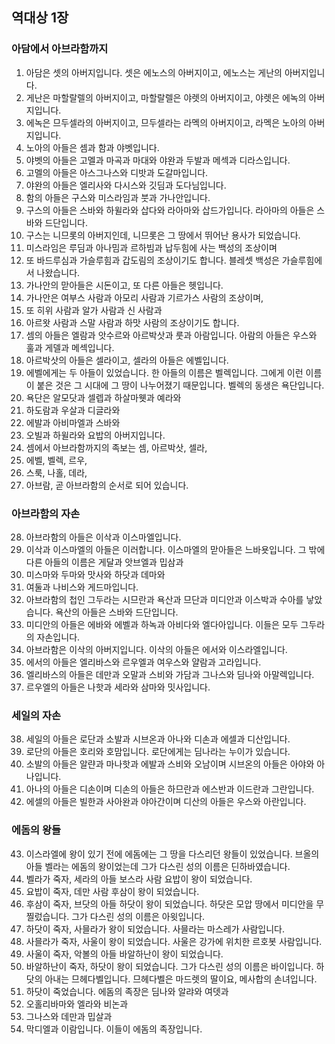 ## 역대상 1장

### 아담에서 아브라함까지
1. 아담은 셋의 아버지입니다. 셋은 에노스의 아버지이고, 에노스는 게난의 아버지입니다.
2. 게난은 마할랄렐의 아버지이고, 마할랄렐은 야렛의 아버지이고, 야렛은 에녹의 아버지입니다.
3. 에녹은 므두셀라의 아버지이고, 므두셀라는 라멕의 아버지이고, 라멕은 노아의 아버지입니다.
4. 노아의 아들은 셈과 함과 야벳입니다.
5. 야벳의 아들은 고멜과 마곡과 마대와 야완과 두발과 메섹과 디라스입니다.
6. 고멜의 아들은 아스그나스와 디밧과 도갈마입니다.
7. 야완의 아들은 엘리사와 다시스와 깃딤과 도다님입니다.
8. 함의 아들은 구스와 미스라임과 붓과 가나안입니다.
9. 구스의 아들은 스바와 하윌라와 삽다와 라아마와 삽드가입니다. 라아마의 아들은 스바와 드단입니다.
10. 구스는 니므롯의 아버지인데, 니므롯은 그 땅에서 뛰어난 용사가 되었습니다.
11. 미스라임은 루딤과 아나밈과 르하빔과 납두힘에 사는 백성의 조상이며
12. 또 바드루심과 가슬루힘과 갑도림의 조상이기도 합니다. 블레셋 백성은 가슬루힘에서 나왔습니다.
13. 가나안의 맏아들은 시돈이고, 또 다른 아들은 헷입니다.
14. 가나안은 여부스 사람과 아모리 사람과 기르가스 사람의 조상이며,
15. 또 히위 사람과 알가 사람과 신 사람과
16. 아르왓 사람과 스말 사람과 하맛 사람의 조상이기도 합니다.
17. 셈의 아들은 엘람과 앗수르와 아르박삿과 룻과 아람입니다. 아람의 아들은 우스와 훌과 게델과 메섹입니다.
18. 아르박삿의 아들은 셀라이고, 셀라의 아들은 에벨입니다.
19. 에벨에게는 두 아들이 있었습니다. 한 아들의 이름은 벨렉입니다. 그에게 이런 이름이 붙은 것은 그 시대에 그 땅이 나누어졌기 때문입니다. 벨렉의 동생은 욕단입니다.
20. 욕단은 알모닷과 셀렙과 하살마웻과 예라와
21. 하도람과 우살과 디글라와
22. 에발과 아비마엘과 스바와
23. 오빌과 하윌라와 요밥의 아버지입니다.
24. 셈에서 아브라함까지의 족보는 셈, 아르박삿, 셀라,
25. 에벨, 벨렉, 르우,
26. 스룩, 나홀, 데라,
27. 아브람, 곧 아브라함의 순서로 되어 있습니다.
### 아브라함의 자손
28. 아브라함의 아들은 이삭과 이스마엘입니다.
29. 이삭과 이스마엘의 아들은 이러합니다. 이스마엘의 맏아들은 느바욧입니다. 그 밖에 다른 아들의 이름은 게달과 앗브엘과 밉삼과
30. 미스마와 두마와 맛사와 하닷과 데마와
31. 여둘과 나비스와 게드마입니다.
32. 아브라함의 첩인 그두라는 시므란과 욕산과 므단과 미디안과 이스박과 수아를 낳았습니다. 욕산의 아들은 스바와 드단입니다.
33. 미디안의 아들은 에바와 에벨과 하녹과 아비다와 엘다아입니다. 이들은 모두 그두라의 자손입니다.
34. 아브라함은 이삭의 아버지입니다. 이삭의 아들은 에서와 이스라엘입니다.
35. 에서의 아들은 엘리바스와 르우엘과 여우스와 얄람과 고라입니다.
36. 엘리바스의 아들은 데만과 오말과 스비와 가담과 그나스와 딤나와 아말렉입니다.
37. 르우엘의 아들은 나핫과 세라와 삼마와 밋사입니다.
### 세일의 자손
38. 세일의 아들은 로단과 소발과 시브온과 아나와 디손과 에셀과 디산입니다.
39. 로단의 아들은 호리와 호맘입니다. 로단에게는 딤나라는 누이가 있습니다.
40. 소발의 아들은 알랸과 마나핫과 에발과 스비와 오남이며 시브온의 아들은 아야와 아나입니다.
41. 아나의 아들은 디손이며 디손의 아들은 하므란과 에스반과 이드란과 그란입니다.
42. 에셀의 아들은 빌한과 사아완과 야아간이며 디산의 아들은 우스와 아란입니다.
### 에돔의 왕들
43. 이스라엘에 왕이 있기 전에 에돔에는 그 땅을 다스리던 왕들이 있었습니다. 브올의 아들 벨라는 에돔의 왕이었는데 그가 다스린 성의 이름은 딘하바였습니다.
44. 벨라가 죽자, 세라의 아들 보스라 사람 요밥이 왕이 되었습니다.
45. 요밥이 죽자, 데만 사람 후삼이 왕이 되었습니다.
46. 후삼이 죽자, 브닷의 아들 하닷이 왕이 되었습니다. 하닷은 모압 땅에서 미디안을 무찔렀습니다. 그가 다스린 성의 이름은 아윗입니다.
47. 하닷이 죽자, 사믈라가 왕이 되었습니다. 사믈라는 마스레가 사람입니다.
48. 사믈라가 죽자, 사울이 왕이 되었습니다. 사울은 강가에 위치한 르호봇 사람입니다.
49. 사울이 죽자, 악볼의 아들 바알하난이 왕이 되었습니다.
50. 바알하난이 죽자, 하닷이 왕이 되었습니다. 그가 다스린 성의 이름은 바이입니다. 하닷의 아내는 므헤다벨입니다. 므헤다벨은 마드렛의 딸이요, 메사합의 손녀입니다.
51. 하닷이 죽었습니다. 에돔의 족장은 딤나와 알랴와 여뎃과
52. 오홀리바마와 엘라와 비논과
53. 그나스와 데만과 밉살과
54. 막디엘과 이람입니다. 이들이 에돔의 족장입니다.